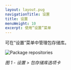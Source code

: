 ```yaml
---
layout: layout.pug
navigationTitle: 设置
title: 设置
menuWeight: 10
excerpt: 使用“设置”菜单
---
```


可在“设置”菜单中管理包存储库。



![Package repositories](/1.12/img/GUI-Settings-EE-Package_Repositories-1_12.png)

<p><i>图 1 - 设置 > 包存储库选项卡</i></p>
